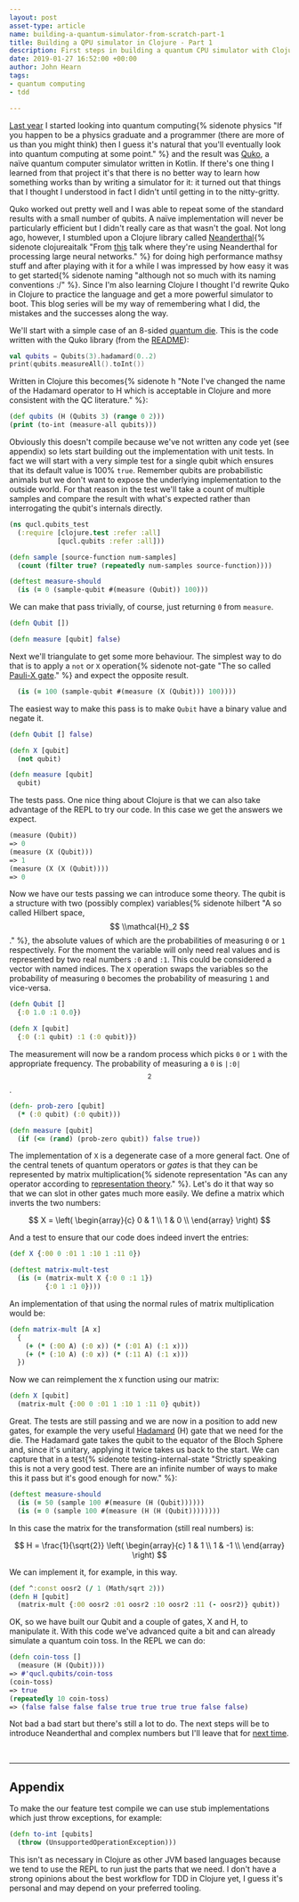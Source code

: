 ```yaml
---
layout: post
asset-type: article
name: building-a-quantum-simulator-from-scratch-part-1
title: Building a QPU simulator in Clojure - Part 1
description: First steps in building a quantum CPU simulator with Clojure and TDD.
date: 2019-01-27 16:52:00 +00:00
author: John Hearn
tags:
- quantum computing
- tdd

---
```


 [Last year](quantum-computing-primer-part-1a) I started looking into quantum computing{% sidenote physics "If you happen to be a physics graduate and a programmer (there are more of us than you might think) then I guess it's natural that you'll eventually look into quantum computing at some point." %} and the result was [Quko], a naïve quantum computer simulator written in Kotlin. If there's one thing I learned from that project it's that there is no better way to learn how something works than by writing a simulator for it: it turned out that things that I thought I understood in fact I didn't until getting in to the nitty-gritty.

Quko worked out pretty well and I was able to repeat some of the standard results with a small number of qubits. A naïve implementation will never be particularly efficient but I didn't really care as that wasn't the goal. Not long ago, however, I stumbled upon a Clojure library called [Neanderthal](https://neanderthal.uncomplicate.org/){% sidenote clojureaitalk "From [this](https://www.youtube.com/watch?v=um2uq5oURT8) talk where they're using Neanderthal for processing large neural networks." %} for doing high performance mathsy stuff and after playing with it for a while I was impressed by how easy it was to get started{% sidenote naming "although not so much with its naming conventions :/" %}. Since I'm also learning Clojure I thought I'd rewrite Quko in Clojure to practice the language and get a more powerful simulator to boot. This blog series will be my way of remembering what I did, the mistakes and the successes along the way. 

We'll start with a simple case of an 8-sided [quantum die](quantum-random-number-generator). This is the code written with the Quko library (from the [README](https://github.com/johnhearn/quko)):

```kotlin
val qubits = Qubits(3).hadamard(0..2)
print(qubits.measureAll().toInt())
```

Written in Clojure this becomes{% sidenote h "Note I've changed the name of the Hadamard operator to H which is acceptable in Clojure and more consistent with the QC literature." %}:

```clojure
(def qubits (H (Qubits 3) (range 0 2)))
(print (to-int (measure-all qubits)))
```

Obviously this doesn't compile because we've not written any code yet (see appendix) so lets start building out the implementation with unit tests. In fact we will start with a very simple test for a single qubit which ensures that its default value is 100% `true`. Remember qubits are probabilistic animals but we don't want to expose the underlying implementation to the outside world. For that reason in the test we'll take a count of multiple samples and compare the result with what's expected rather than interrogating the qubit's internals directly.

```clojure
(ns qucl.qubits_test
  (:require [clojure.test :refer :all]
            [qucl.qubits :refer :all]))

(defn sample [source-function num-samples]
  (count (filter true? (repeatedly num-samples source-function))))

(deftest measure-should
  (is (= 0 (sample-qubit #(measure (Qubit)) 100)))
```

We can make that pass trivially, of course, just returning `0` from `measure`. 

```clojure
(defn Qubit [])

(defn measure [qubit] false)
```

Next we'll triangulate to get some more behaviour. The simplest way to do that is to apply a `not` or `X` operation{% sidenote not-gate "The so called [Pauli-X gate](https://en.wikipedia.org/wiki/Quantum_logic_gate#Pauli-X_gate)." %} and expect the opposite result. 

```clojure
  (is (= 100 (sample-qubit #(measure (X (Qubit))) 100))))
```

The easiest way to make this pass is to make `Qubit` have a binary value and negate it.

```clojure
(defn Qubit [] false)

(defn X [qubit]
  (not qubit)

(defn measure [qubit]
  qubit)
```

The tests pass. One nice thing about Clojure is that we can also take advantage of the REPL to try our code. In this case we get the answers we expect.

```clojure
(measure (Qubit))
=> 0
(measure (X (Qubit)))
=> 1
(measure (X (X (Qubit))))
=> 0
```

Now we have our tests passing we can introduce some theory. The qubit is a structure with two (possibly complex) variables{% sidenote hilbert "A so called Hilbert space, $$ \\mathcal{H}_2 $$." %}, the absolute values of which are the probabilities of measuring `0` or `1` respectively. For the moment the variable will only need real values and is represented by two real numbers `:0` and `:1`. This could be considered a vector with named indices. The `X` operation swaps the variables so the probability of measuring `0` becomes the probability of measuring `1` and vice-versa. 

```clojure
(defn Qubit []
  {:0 1.0 :1 0.0})

(defn X [qubit]
  {:0 (:1 qubit) :1 (:0 qubit)})
```

The measurement will now be a random process which picks `0` or `1` with the appropriate frequency. The probability of measuring a `0` is `|:0|`$$ ^2 $$.

```clojure
(defn- prob-zero [qubit]
  (* (:0 qubit) (:0 qubit)))

(defn measure [qubit]
  (if (<= (rand) (prob-zero qubit)) false true))
```

The implementation of `X` is a degenerate case of a more general fact. One of the central tenets of quantum operators or *gates* is that they can be represented by matrix multiplication{% sidenote representation "As can any operator according to [representation theory](wiki)." %}. Let's do it that way so that we can slot in other gates much more easily. We define a matrix which inverts the two numbers:

$$
X = \left( \begin{array}{c}
      0 & 1 \\
      1 & 0 \\
    \end{array} \right)
$$

And a test to ensure that our code does indeed invert the entries:

```clojure
(def X {:00 0 :01 1 :10 1 :11 0})

(deftest matrix-mult-test
  (is (= (matrix-mult X {:0 0 :1 1})
         {:0 1 :1 0})))
```

An implementation of that using the normal rules of matrix multiplication would be:

```clojure
(defn matrix-mult [A x]
  {
    (+ (* (:00 A) (:0 x)) (* (:01 A) (:1 x)))
    (+ (* (:10 A) (:0 x)) (* (:11 A) (:1 x)))
  })
```

Now we can reimplement the `X` function using our matrix:

```clojure
(defn X [qubit]
  (matrix-mult {:00 0 :01 1 :10 1 :11 0} qubit))
```

Great. The tests are still passing and we are now in a position to add new gates, for example the very useful [Hadamard](https://en.wikipedia.org/wiki/Quantum_logic_gate#Hadamard_(H)_gate) (H) gate that we need for the die. The Hadamard gate takes the qubit to the equator of the Bloch Sphere and, since it's unitary, applying it twice takes us back to the start. We can capture that in a test{% sidenote testing-internal-state "Strictly speaking this is not a very good test. There are an infinite number of ways to make this it pass but it's good enough for now." %}:

```clojure
(deftest measure-should
  (is (= 50 (sample 100 #(measure (H (Qubit))))))
  (is (= 0 (sample 100 #(measure (H (H (Qubit))))))))
```

In this case the matrix for the transformation (still real numbers) is:

$$
H = \frac{1}{\sqrt{2}} 
    \left( \begin{array}{c}
      1 & 1 \\
      1 & -1 \\
    \end{array} \right)
$$

We can implement it, for example, in this way.

```clojure
(def ^:const oosr2 (/ 1 (Math/sqrt 2)))
(defn H [qubit]
  (matrix-mult {:00 oosr2 :01 oosr2 :10 oosr2 :11 (- oosr2)} qubit))
```

OK, so we have built our Qubit and a couple of gates, X and H, to manipulate it. With this code we've advanced quite a bit and can already simulate a quantum coin toss. In the REPL we can do:

```clojure
(defn coin-toss [] 
  (measure (H (Qubit))))
=> #'qucl.qubits/coin-toss
(coin-toss)
=> true
(repeatedly 10 coin-toss)
=> (false false false false true true true true false false)
```

Not bad a bad start but there's still a lot to do. The next steps will be to introduce Neanderthal and complex numbers but I'll leave that for [next time](building-a-qpu-simulator-in-clojure-part-2).

<br>

----

## Appendix

To make the our feature test compile we can use stub implementations which just throw exceptions, for example:

```clojure
(defn to-int [qubits]
  (throw (UnsupportedOperationException)))
```

This isn't as necessary in Clojure as other JVM based languages because we tend to use the REPL to run just the parts that we need. I don't have a strong opinions about the best workflow for TDD in Clojure yet, I guess it's personal and may depend on your preferred tooling.

[Quko]: https://github.com/johnhearn/quko